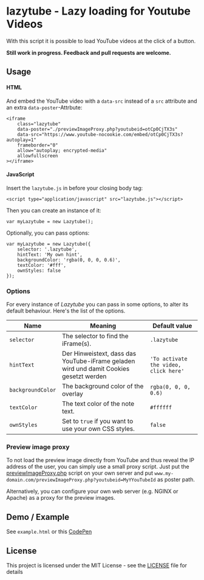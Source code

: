 # lazytube - Lazy loading for Youtube Videos

With this script it is possible to load YouTube videos at the click of a button.

**Still work in progress. Feedback and pull requests are welcome.**

## Usage

#### HTML

And embed the YouTube video with a `data-src` instead of a `src` attribute and an extra `data-poster`-Attrbute:
```
<iframe
    class="lazytube"
    data-poster="./previewImageProxy.php?youtubeid=otCp0CjTX3s"
    data-src="https://www.youtube-nocookie.com/embed/otCp0CjTX3s?autoplay=1"
    frameborder="0"
    allow="autoplay; encrypted-media"
    allowfullscreen
></iframe>
```

#### JavaScript

Insert the `lazytube.js` in before your closing body tag:

```
<script type="application/javascript" src="lazytube.js"></script>
```

Then you can create an instance of it:
```
var myLazytube = new Lazytube();
```

Optionally, you can pass options:
```
var myLazytube = new Lazytube({
    selector: '.lazytube',
    hintText: 'My own hint',
    backgroundColor: 'rgba(0, 0, 0, 0.6)',
    textColor: '#fff',
    ownStyles: false
});
```

### Options

For every instance of _Lazytube_ you can pass in some options, to alter its default behaviour.
Here's the list of the options.

| Name | Meaning | Default value |
| ---- | ----| ---- |
| `selector` | The selector to find the iFrame(s). | `.lazytube` |
| `hintText` | Der Hinweistext, dass das YouTube-iFrame geladen wird und damit Cookies gesetzt werden | `'To activate the video, click here'` |
| `backgroundColor` | The background color of the overlay | `rgba(0, 0, 0, 0.6)` |
| `textColor` | The text color of the note text. | `#ffffff` |
| `ownStyles` | Set to `true` if you want to use your own CSS styles. | `false` |

### Preview image proxy

To not load the preview image directly from YouTube and thus reveal the IP address of the user, you can simply use a small proxy script.
Just put the [previewImageProxy.php](previewImageProxy.php) script on your own server and put `www.my-domain.com/previewImageProxy.php?youtubeid=MyYYouTubeId` as poster path.

Alternatively, you can configure your own web server (e.g. NGINX or Apache) as a proxy for the preview images.


## Demo / Example

See `example.html` or this [CodePen](https://codepen.io/anon/pen/xjmLNa/)

## License

This project is licensed under the MIT License - see the [LICENSE](LICENSE) file for details
